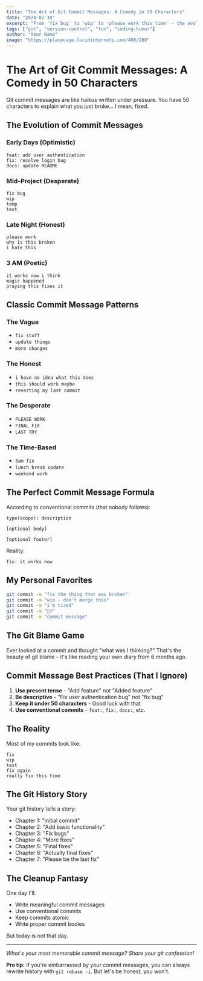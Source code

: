 ```yaml
---
title: "The Art of Git Commit Messages: A Comedy in 50 Characters"
date: "2024-02-10"
excerpt: "From 'fix bug' to 'wip' to 'please work this time' - the evolution of commit message writing."
tags: ["git", "version-control", "fun", "coding-humor"]
author: "Your Name"
image: "https://placecage.lucidinternets.com/400/280"
---
```


# The Art of Git Commit Messages: A Comedy in 50 Characters

Git commit messages are like haikus written under pressure. You have 50 characters to explain what you just broke... I mean, fixed.

## The Evolution of Commit Messages

### Early Days (Optimistic)
```
feat: add user authentication
fix: resolve login bug
docs: update README
```

### Mid-Project (Desperate)
```
fix bug
wip
temp
test
```

### Late Night (Honest)
```
please work
why is this broken
i hate this
```

### 3 AM (Poetic)
```
it works now i think
magic happened
praying this fixes it
```

## Classic Commit Message Patterns

### The Vague
- `fix stuff`
- `update things`
- `more changes`

### The Honest
- `i have no idea what this does`
- `this should work maybe`
- `reverting my last commit`

### The Desperate
- `PLEASE WORK`
- `FINAL FIX`
- `LAST TRY`

### The Time-Based
- `3am fix`
- `lunch break update`
- `weekend work`

## The Perfect Commit Message Formula

According to conventional commits (that nobody follows):

```
type(scope): description

[optional body]

[optional footer]
```

Reality:
```
fix: it works now
```

## My Personal Favorites

```bash
git commit -m "fix the thing that was broken"
git commit -m "wip - don't merge this"
git commit -m "i'm tired"
git commit -m "🤷‍♂️"
git commit -m "commit message"
```

## The Git Blame Game

Ever looked at a commit and thought "what was I thinking?" That's the beauty of git blame - it's like reading your own diary from 6 months ago.

## Commit Message Best Practices (That I Ignore)

1. **Use present tense** - "Add feature" not "Added feature"
2. **Be descriptive** - "Fix user authentication bug" not "fix bug"
3. **Keep it under 50 characters** - Good luck with that
4. **Use conventional commits** - `feat:`, `fix:`, `docs:`, etc.

## The Reality

Most of my commits look like:
```
fix
wip
test
fix again
really fix this time
```

## The Git History Story

Your git history tells a story:
- Chapter 1: "Initial commit"
- Chapter 2: "Add basic functionality"
- Chapter 3: "Fix bugs"
- Chapter 4: "More fixes"
- Chapter 5: "Final fixes"
- Chapter 6: "Actually final fixes"
- Chapter 7: "Please be the last fix"

## The Cleanup Fantasy

One day I'll:
- Write meaningful commit messages
- Use conventional commits
- Keep commits atomic
- Write proper commit bodies

But today is not that day.

---

*What's your most memorable commit message? Share your git confession!*

**Pro tip:** If you're embarrassed by your commit messages, you can always rewrite history with `git rebase -i`. But let's be honest, you won't. 